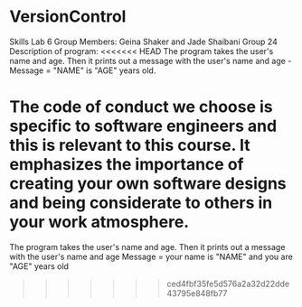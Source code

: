 # VersionControl
Skills Lab 6
Group Members: Geina Shaker and Jade Shaibani
Group 24
Description of program:
<<<<<<< HEAD
The program takes the user's name and age. Then it prints out a message with the user's name and age - 
Message = "NAME" is "AGE" years old.

The code of conduct we choose is specific to software engineers and this is relevant to this course. It emphasizes the importance of creating your own software designs and being considerate to others in your work atmosphere.  
=======
The program takes the user's name and age. Then it prints out a message with the user's name and age 
Message = your name is "NAME" and you are "AGE" years old
>>>>>>> ced4fbf35fe5d576a2a32d22dde43795e848fb77
